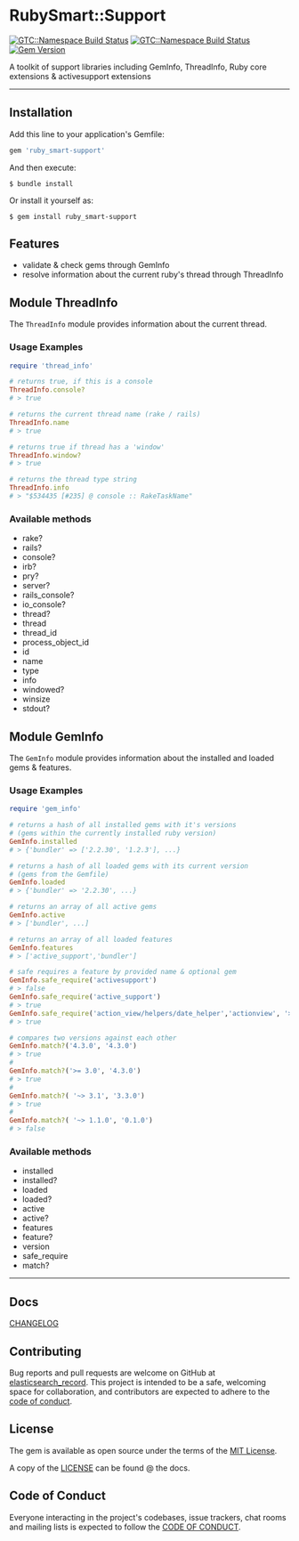 # RubySmart::Support

[![GTC::Namespace Build Status](https://github.com/ruby_smart/support/workflows/Test/badge.svg)](https://github.com/ruby_smart/support/actions)
[![GTC::Namespace Build Status](https://shields.io/github/workflow/status/ruby_smart/support/Test)](https://github.com/ruby_smart/support/actions)
[![Gem Version](https://badge.fury.io/rb/ruby_smart-support.svg)](https://badge.fury.io/rb/ruby_smart-support)

A toolkit of support libraries including GemInfo, ThreadInfo, Ruby core extensions & activesupport extensions

-----

## Installation

Add this line to your application's Gemfile:

```ruby
gem 'ruby_smart-support'
```

And then execute:

    $ bundle install

Or install it yourself as:

    $ gem install ruby_smart-support

## Features
* validate & check gems through GemInfo
* resolve information about the current ruby's thread through ThreadInfo

## Module ThreadInfo

The `ThreadInfo` module provides information about the current thread.

### Usage Examples

```ruby
require 'thread_info'

# returns true, if this is a console
ThreadInfo.console?
# > true

# returns the current thread name (rake / rails)
ThreadInfo.name
# > true

# returns true if thread has a 'window'
ThreadInfo.window?
# > true

# returns the thread type string
ThreadInfo.info
# > "$534435 [#235] @ console :: RakeTaskName"
```

### Available methods
* rake?
* rails?
* console?
* irb?
* pry?
* server?
* rails_console?
* io_console?
* thread?
* thread
* thread_id
* process_object_id
* id
* name
* type
* info
* windowed?
* winsize
* stdout?

## Module GemInfo

The `GemInfo` module provides information about the installed and loaded gems & features.

### Usage Examples

```ruby
require 'gem_info'

# returns a hash of all installed gems with it's versions
# (gems within the currently installed ruby version)
GemInfo.installed
# > {'bundler' => ['2.2.30', '1.2.3'], ...}

# returns a hash of all loaded gems with its current version
# (gems from the Gemfile)
GemInfo.loaded
# > {'bundler' => '2.2.30', ...}

# returns an array of all active gems
GemInfo.active
# > ['bundler', ...]

# returns an array of all loaded features
GemInfo.features
# > ['active_support','bundler']

# safe requires a feature by provided name & optional gem
GemInfo.safe_require('activesupport')
# > false
GemInfo.safe_require('active_support')
# > true
GemInfo.safe_require('action_view/helpers/date_helper','actionview', '> 0.1.0')
# > true

# compares two versions against each other
GemInfo.match?('4.3.0', '4.3.0')
# > true
#
GemInfo.match?('>= 3.0', '4.3.0')
# > true
#
GemInfo.match?( '~> 3.1', '3.3.0')
# > true
#
GemInfo.match?( '~> 1.1.0', '0.1.0')
# > false
```

### Available methods
* installed
* installed?
* loaded
* loaded?
* active
* active?
* features
* feature?
* version
* safe_require
* match?

-----

## Docs

[CHANGELOG](./docs/CHANGELOG.md)

## Contributing

Bug reports and pull requests are welcome on GitHub at [elasticsearch_record](https://github.com/ruby-smart/support).
This project is intended to be a safe, welcoming space for collaboration, and contributors are expected to adhere to the [code of conduct](./docs/CODE_OF_CONDUCT.md).

## License

The gem is available as open source under the terms of the [MIT License](https://opensource.org/licenses/MIT).

A copy of the [LICENSE](./docs/LICENSE.txt) can be found @ the docs.

## Code of Conduct

Everyone interacting in the project's codebases, issue trackers, chat rooms and mailing lists is expected to follow the [CODE OF CONDUCT](./docs/CODE_OF_CONDUCT.md).
